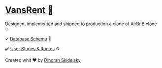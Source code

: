 [<h1 class="border bottom">VansRent 🚐 </h1>](https://vansrent.herokuapp.com/)

Designed, implemented and shipped to production a clone of AirBnB clone 💥

✔ [Database Schema](https://docs.google.com/spreadsheets/d/16SEf1nzSzAgNG_4DRHfX_ObdJ76RKk4_SVoQtMXBFSw/edit?usp=sharing) 🔑

✔️ [User Stories & Routes](https://docs.google.com/spreadsheets/d/19shDnp8KmOH3hh97TjsgPTb2ic4Xd__SqoJiBD-72MM/edit?usp=sharing) ⚙️


Created whit ♥ by [Dinorah Skidelsky](https://github.com/DinorahSkidelsky)
